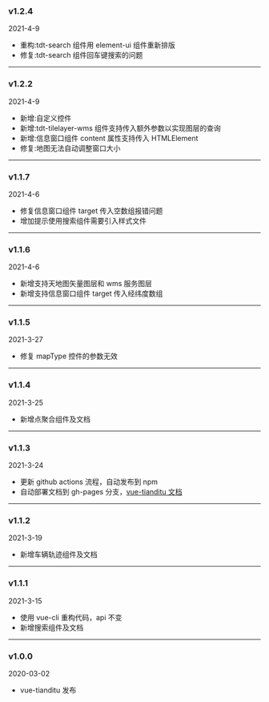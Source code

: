 ### v1.2.4

2021-4-9

- 重构:tdt-search 组件用 element-ui 组件重新排版
- 修复:tdt-search 组件回车键搜索的问题

---

### v1.2.2

2021-4-9

- 新增:自定义控件
- 新增:tdt-tilelayer-wms 组件支持传入额外参数以实现图层的查询
- 新增:信息窗口组件 content 属性支持传入 HTMLElement
- 修复:地图无法自动调整窗口大小

---

### v1.1.7

2021-4-6

- 修复信息窗口组件 target 传入空数组报错问题
- 增加提示使用搜索组件需要引入样式文件

---

### v1.1.6

2021-4-6

- 新增支持天地图矢量图层和 wms 服务图层
- 新增支持信息窗口组件 target 传入经纬度数组

---

### v1.1.5

2021-3-27

- 修复 mapType 控件的参数无效

---

### v1.1.4

2021-3-25

- 新增点聚合组件及文档

---

### v1.1.3

2021-3-24

- 更新 github actions 流程，自动发布到 npm
- 自动部署文档到 gh-pages 分支，[vue-tianditu 文档](https://soullyoko.github.io/vue-tianditu/)

---

### v1.1.2

2021-3-19

- 新增车辆轨迹组件及文档

---

### v1.1.1

2021-3-15

- 使用 vue-cli 重构代码，api 不变
- 新增搜索组件及文档

---

### v1.0.0

2020-03-02

- vue-tianditu 发布
